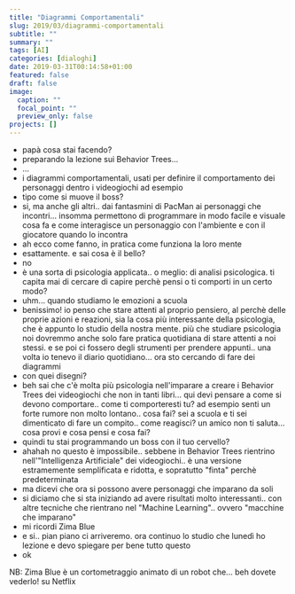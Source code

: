 ```yaml
---
title: "Diagrammi Comportamentali"
slug: 2019/03/diagrammi-comportamentali
subtitle: ""
summary: ""
tags: [AI]
categories: [dialoghi]
date: 2019-03-31T00:14:58+01:00
featured: false
draft: false
image:
  caption: ""
  focal_point: ""
  preview_only: false
projects: []
---
```


- papà cosa stai facendo?
- preparando la lezione sui Behavior Trees...
- ...
- i diagrammi comportamentali, usati per definire il comportamento dei personaggi dentro i videogiochi ad esempio
- tipo come si muove il boss?
- si, ma anche gli altri.. dai fantasmini di PacMan ai personaggi che incontri... insomma permettono di programmare in modo facile e visuale cosa fa e come interagisce un personaggio con l'ambiente e con il giocatore quando lo incontra
- ah ecco come fanno, in pratica come funziona la loro mente
- esattamente. e sai cosa è il bello?
- no
- è una sorta di psicologia applicata.. o meglio: di analisi psicologica. ti capita mai di cercare di capire perchè pensi o ti comporti in un certo modo?
- uhm... quando studiamo le emozioni a scuola
- benissimo! io penso che stare attenti al proprio pensiero, al perchè delle proprie azioni e reazioni, sia la cosa più interessante della psicologia, che è appunto lo studio della nostra mente. più che studiare psicologia noi dovremmo anche solo fare pratica quotidiana di stare attenti a noi stessi.
e se poi ci fossero degli strumenti per prendere appunti.. una volta io tenevo il diario quotidiano... ora sto cercando di fare dei diagrammi
- con quei disegni?
- beh sai che c'è molta più psicologia nell'imparare a creare i Behavior Trees dei videogiochi che non in tanti libri... 
qui devi pensare a come si devono comportare.. come ti comporteresti tu? ad esempio senti un forte rumore non molto lontano.. cosa fai?
sei a scuola e ti sei dimenticato di fare un compito.. come reagisci?
un amico non ti saluta... cosa provi e cosa pensi e cosa fai?
- quindi tu stai programmando un boss con il tuo cervello?
- ahahah no questo è impossibile.. sebbene in Behavior Trees rientrino nell'"Intelligenza Artificiale" dei videogiochi.. è una versione estramemente semplificata e ridotta, e sopratutto "finta" perchè predeterminata
- ma dicevi che ora si possono avere personaggi che imparano da soli
- si diciamo che si sta iniziando ad avere risultati molto interessanti.. con altre tecniche che rientrano nel "Machine Learning".. ovvero "macchine che imparano"
- mi ricordi Zima Blue
- e si.. pian piano ci arriveremo. ora continuo lo studio che lunedì ho lezione e devo spiegare per bene tutto questo
- ok

NB: Zima Blue è un cortometraggio animato di un robot che... beh dovete vederlo! su Netflix
